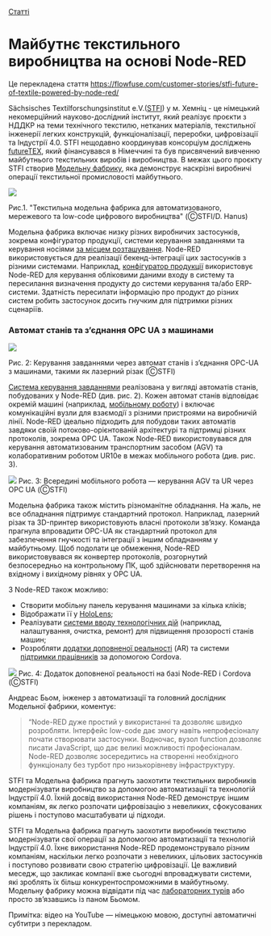 [Статті](README.md)

# Майбутнє текстильного виробництва на основі Node-RED

Це перекладена стаття <https://flowfuse.com/customer-stories/stfi-future-of-textile-powered-by-node-red/>

Sächsisches Textilforschungsinstitut e.V.([STFI](https://www.stfi.de/en/)) у м. Хемніц - це німецький некомерційний науково-дослідний інститут, який реалізує проєкти з НДДКР на теми технічного текстилю, нетканих матеріалів, текстильної інженерії легких конструкцій, функціоналізації, переробки, цифровізації та Індустрії 4.0. STFI нещодавно координував консорціум досліджень [futureTEX](https://youtu.be/RL8QJWuY10c?feature=shared), який фінансувався в Німеччині та був присвячений вивченню майбутнього текстильних виробів і виробництва. В межах цього проєкту STFI створив [Модельну фабрику](https://my.matterport.com/show/?m=e6XJvoLS6mv&sr=-.95,1.4&ss=60), яка демонструє наскрізні виробничі операції текстильної промисловості майбутнього.

![](https://flowfuse.com/img/stfi-future-textile-QzI9KmAhV6-650.avif)

Рис.1. "Текстильна модельна фабрика для автоматизованого, мережевого та low-code цифрового виробництва"  (ⒸSTFI/D. Hanus)

Модельна фабрика включає низку різних виробничих застосунків, зокрема конфігуратор продукції, системи керування завданнями та керування носіями [за місцем розташування](https://youtu.be/yzK7vo6VpNU?si=YFhiaJTZpgmreU0c). Node-RED використовується для реалізації бекенд-інтеграції цих застосунків з різними системами. Наприклад, [конфігуратор продукції](https://youtu.be/cgtHO1OVkV8?si=CmbDHoMzlkAS6Siu) використовує Node-RED для керування обліковими даними входу в систему та пересилання визначення продукту до системи керування та/або ERP-системи. Здатність пересилати інформацію про продукт до різних систем робить застосунок досить гнучким для підтримки різних сценаріїв.

### Автомат станів та з’єднання OPC UA з машинами

![](https://flowfuse.com/img/stfi-node-red-flow-opcua-O7jMeC1Uqa-1920.avif)

Рис. 2: Керування завданнями через автомат станів і з’єднання OPC-UA з машинами, такими як лазерний різак (ⒸSTFI)

[Система керування завданнями](https://youtu.be/cgtHO1OVkV8?si=oTpLigbmfqlZ-8Bi&t=98) реалізована у вигляді автоматів станів, побудованих у Node-RED (див. рис. 2). Кожен автомат станів відповідає окремій машині (наприклад, [мобільному роботу](https://youtu.be/Z_e6EcT2mQs?si=DfxQS0K16bcrpixi)) і включає комунікаційні вузли для взаємодії з різними пристроями на виробничій лінії. Node-RED ідеально підходить для побудови таких автоматів завдяки своїй потоково-орієнтованій архітектурі та підтримці різних протоколів, зокрема OPC UA. Також Node-RED використовувався для керування автоматизованим транспортним засобом (AGV) та колаборативним роботом UR10e в межах мобільного робота (див. рис. 3).

![](https://flowfuse.com/img/stfi-mobile-robot-fomytCdhdj-1920.avif)
Рис. 3: Всередині мобільного робота — керування AGV та UR через OPC UA (ⒸSTFI)

Модельна фабрика також містить різноманітне обладнання. На жаль, не все обладнання підтримує стандартний протокол. Наприклад, лазерний різак та 3D-принтер використовують власні протоколи зв’язку. Команда прагнула впровадити OPC-UA як стандартний протокол для забезпечення гнучкості та інтеграції з іншим обладнанням у майбутньому. Щоб подолати це обмеження, Node-RED використовувався як конвертер протоколів, розгорнутий безпосередньо на контрольному ПК, щоб здійснювати перетворення на вхідному і вихідному рівнях у OPC UA.

З Node-RED також можливо:

- Створити мобільну панель керування машинами за кілька кліків;
- Відображати її у [HoloLens](https://youtu.be/T5BNb0-2D7o?feature=shared);
- Реалізувати [системи вводу технологічних дій](https://youtu.be/rNAgmsZoh7g?t=243) (наприклад, налаштування, очистка, ремонт) для підвищення прозорості станів машин;
- Розробляти [додатки доповненої реальності](https://youtu.be/jElLfvJUpH0?feature=shared&t=303) (AR) та системи [підтримки працівників](https://youtu.be/jElLfvJUpH0?feature=shared&t=348) за допомогою Cordova.

![](https://flowfuse.com/img/stfi-augmented-reality-k4whBhUhx1-650.avif)
 Рис. 4: Додаток доповненої реальності на базі Node-RED і Cordova (ⒸSTFI)

Андреас Бьом, інженер з автоматизації та головний дослідник Модельної фабрики, коментує:

> “Node-RED дуже простий у використанні та дозволяє швидко розробляти. Інтерфейс low-code дає змогу навіть непрофесіоналу почати створювати застосунки. Водночас, вузол function дозволяє писати JavaScript, що дає великі можливості професіоналам. Node-RED дозволяє зосередитись на створенні необхідного функціоналу без турбот про низькорівневу інфраструктуру.

STFI та Модельна фабрика прагнуть заохотити текстильних виробників модернізувати виробництво за допомогою автоматизації та технологій Індустрії 4.0. Їхній досвід використання Node-RED демонструє іншим компаніям, як легко розпочати цифровізацію з невеликих, сфокусованих рішень і поступово масштабувати ці підходи.

STFI та Модельна фабрика прагнуть заохотити виробників текстилю модернізувати свої операції за допомогою автоматизації та технологій Індустрії 4.0. Їхнє використання Node-RED продемонструвало різним компаніям, наскільки легко розпочати з невеликих, цільових застосунків і поступово розвивати свою стратегію цифровізації. Це важливий меседж, що закликає компанії вже сьогодні впроваджувати системи, які зроблять їх більш конкурентоспроможними в майбутньому. Модельну фабрику можна відвідати під час [лабораторних турів](https://www.digitalzentrum-smarte-kreislaeufe.de/wissen-werkzeuge/angebote.html) або просто зв’язавшись із паном Бьомом.



Примітка: відео на YouTube — німецькою мовою, доступні автоматичні субтитри з перекладом.